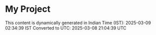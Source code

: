 # My Project

This content is dynamically generated in Indian Time (IST): 2025-03-09 02:34:39 IST
Converted to UTC: 2025-03-08 21:04:39 UTC
